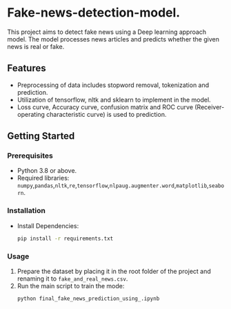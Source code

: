 # Fake-news-detection-model.
This project aims to detect fake news using a Deep learning approach model. The model processes news articles and predicts whether the given news is real or fake.

## Features
- Preprocessing of data includes stopword removal, tokenization and prediction.
- Utilization of tensorflow, nltk and sklearn to implement in the model.
- Loss curve, Accuracy curve, confusion matrix and ROC curve (Receiver-operating characteristic curve) is used to prediction.

## Getting Started

### Prerequisites
- Python 3.8 or above.
- Required libraries: `numpy`,`pandas`,`nltk`,`re`,`tensorflow`,`nlpaug.augmenter.word`,`matplotlib`,`seaborn`.

### Installation
- Install Dependencies:
  ```bash
  pip install -r requirements.txt
  ```
  
### Usage
1. Prepare the dataset by placing it in the root folder of the project and renaming it to `fake_and_real_news.csv`.
2. Run the main script to train the mode:
   ```bash
   python final_fake_news_prediction_using_.ipynb
   ```
